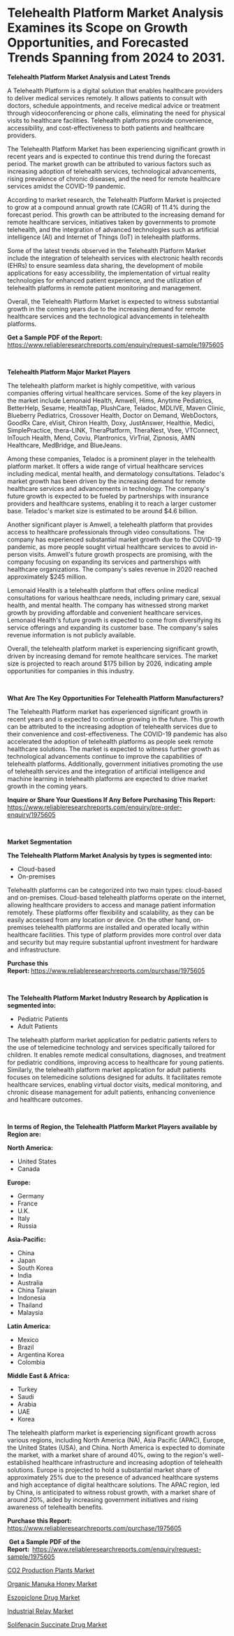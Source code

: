 <p><h1>Telehealth Platform Market Analysis Examines its Scope on Growth Opportunities, and Forecasted Trends Spanning from 2024 to 2031.</h1></p><p><strong>Telehealth Platform Market Analysis and Latest Trends</strong></p>
<p><p>A Telehealth Platform is a digital solution that enables healthcare providers to deliver medical services remotely. It allows patients to consult with doctors, schedule appointments, and receive medical advice or treatment through videoconferencing or phone calls, eliminating the need for physical visits to healthcare facilities. Telehealth platforms provide convenience, accessibility, and cost-effectiveness to both patients and healthcare providers.</p><p>The Telehealth Platform Market has been experiencing significant growth in recent years and is expected to continue this trend during the forecast period. The market growth can be attributed to various factors such as increasing adoption of telehealth services, technological advancements, rising prevalence of chronic diseases, and the need for remote healthcare services amidst the COVID-19 pandemic.</p><p>According to market research, the Telehealth Platform Market is projected to grow at a compound annual growth rate (CAGR) of 11.4% during the forecast period. This growth can be attributed to the increasing demand for remote healthcare services, initiatives taken by governments to promote telehealth, and the integration of advanced technologies such as artificial intelligence (AI) and Internet of Things (IoT) in telehealth platforms.</p><p>Some of the latest trends observed in the Telehealth Platform Market include the integration of telehealth services with electronic health records (EHRs) to ensure seamless data sharing, the development of mobile applications for easy accessibility, the implementation of virtual reality technologies for enhanced patient experience, and the utilization of telehealth platforms in remote patient monitoring and management.</p><p>Overall, the Telehealth Platform Market is expected to witness substantial growth in the coming years due to the increasing demand for remote healthcare services and the technological advancements in telehealth platforms.</p></p>
<p><strong>Get a Sample PDF of the Report:&nbsp;</strong> <a href="https://www.reliableresearchreports.com/enquiry/request-sample/1975605">https://www.reliableresearchreports.com/enquiry/request-sample/1975605</a></p>
<p>&nbsp;</p>
<p><strong>Telehealth Platform Major Market Players</strong></p>
<p><p>The telehealth platform market is highly competitive, with various companies offering virtual healthcare services. Some of the key players in the market include Lemonaid Health, Amwell, Hims, Anytime Pediatrics, BetterHelp, Sesame, HealthTap, PlushCare, Teladoc, MDLIVE, Maven Clinic, Blueberry Pediatrics, Crossover Health, Doctor on Demand, WebDoctors, GoodRx Care, eVisit, Chiron Health, Doxy, JustAnswer, Healthie, Medici, SimplePractice, thera-LINK, TheraPlatform, TheraNest, Vsee, VTConnect, InTouch Health, Mend, Coviu, Plantronics, VirTrial, Zipnosis, AMN Healthcare, MedBridge, and BlueJeans.</p><p>Among these companies, Teladoc is a prominent player in the telehealth platform market. It offers a wide range of virtual healthcare services including medical, mental health, and dermatology consultations. Teladoc's market growth has been driven by the increasing demand for remote healthcare services and advancements in technology. The company's future growth is expected to be fueled by partnerships with insurance providers and healthcare systems, enabling it to reach a larger customer base. Teladoc's market size is estimated to be around $4.6 billion.</p><p>Another significant player is Amwell, a telehealth platform that provides access to healthcare professionals through video consultations. The company has experienced substantial market growth due to the COVID-19 pandemic, as more people sought virtual healthcare services to avoid in-person visits. Amwell's future growth prospects are promising, with the company focusing on expanding its services and partnerships with healthcare organizations. The company's sales revenue in 2020 reached approximately $245 million.</p><p>Lemonaid Health is a telehealth platform that offers online medical consultations for various healthcare needs, including primary care, sexual health, and mental health. The company has witnessed strong market growth by providing affordable and convenient healthcare services. Lemonaid Health's future growth is expected to come from diversifying its service offerings and expanding its customer base. The company's sales revenue information is not publicly available.</p><p>Overall, the telehealth platform market is experiencing significant growth, driven by increasing demand for remote healthcare services. The market size is projected to reach around $175 billion by 2026, indicating ample opportunities for companies in this industry.</p></p>
<p>&nbsp;</p>
<p><strong>What Are The Key Opportunities For Telehealth Platform Manufacturers?</strong></p>
<p><p>The Telehealth Platform market has experienced significant growth in recent years and is expected to continue growing in the future. This growth can be attributed to the increasing adoption of telehealth services due to their convenience and cost-effectiveness. The COVID-19 pandemic has also accelerated the adoption of telehealth platforms as people seek remote healthcare solutions. The market is expected to witness further growth as technological advancements continue to improve the capabilities of telehealth platforms. Additionally, government initiatives promoting the use of telehealth services and the integration of artificial intelligence and machine learning in telehealth platforms are expected to drive market growth in the coming years.</p></p>
<p><strong>Inquire or Share Your Questions If Any Before Purchasing This Report:</strong> <a href="https://www.reliableresearchreports.com/enquiry/pre-order-enquiry/1975605">https://www.reliableresearchreports.com/enquiry/pre-order-enquiry/1975605</a></p>
<p>&nbsp;</p>
<p><strong>Market Segmentation</strong></p>
<p><strong>The Telehealth Platform Market Analysis by types is segmented into:</strong></p>
<p><ul><li>Cloud-based</li><li>On-premises</li></ul></p>
<p><p>Telehealth platforms can be categorized into two main types: cloud-based and on-premises. Cloud-based telehealth platforms operate on the internet, allowing healthcare providers to access and manage patient information remotely. These platforms offer flexibility and scalability, as they can be easily accessed from any location or device. On the other hand, on-premises telehealth platforms are installed and operated locally within healthcare facilities. This type of platform provides more control over data and security but may require substantial upfront investment for hardware and infrastructure.</p></p>
<p><strong>Purchase this Report:&nbsp;</strong><a href="https://www.reliableresearchreports.com/purchase/1975605">https://www.reliableresearchreports.com/purchase/1975605</a></p>
<p>&nbsp;</p>
<p><strong>The Telehealth Platform Market Industry Research by Application is segmented into:</strong></p>
<p><ul><li>Pediatric Patients</li><li>Adult Patients</li></ul></p>
<p><p>The telehealth platform market application for pediatric patients refers to the use of telemedicine technology and services specifically tailored for children. It enables remote medical consultations, diagnoses, and treatment for pediatric conditions, improving access to healthcare for young patients. Similarly, the telehealth platform market application for adult patients focuses on telemedicine solutions designed for adults. It facilitates remote healthcare services, enabling virtual doctor visits, medical monitoring, and chronic disease management for adult patients, enhancing convenience and healthcare outcomes.</p></p>
<p>&nbsp;</p>
<p><strong>In terms of Region, the Telehealth Platform Market Players available by Region are:</strong></p>
<p>
    <p> <strong> North America: </strong>
        <ul>
            <li>United States</li>
            <li>Canada</li>
        </ul>
        </p> 
    <p> <strong> Europe: </strong>
        <ul>
            <li>Germany</li>
            <li>France</li>
            <li>U.K.</li>
            <li>Italy</li>
            <li>Russia</li>
        </ul>
        </p> 
    <p> <strong> Asia-Pacific: </strong>
        <ul>
            <li>China</li>
            <li>Japan</li>
            <li>South Korea</li>
            <li>India</li>
            <li>Australia</li>
            <li>China Taiwan</li>
            <li>Indonesia</li>
            <li>Thailand</li>
            <li>Malaysia</li>
        </ul>
        </p> 
    <p> <strong> Latin America: </strong>
        <ul>
            <li>Mexico</li>
            <li>Brazil</li>
            <li>Argentina Korea</li>
            <li>Colombia</li>
        </ul>
        </p> 
    <p> <strong> Middle East & Africa: </strong>
        <ul>
            <li>Turkey</li>
            <li>Saudi</li>
            <li>Arabia</li>
            <li>UAE</li>
            <li>Korea</li>
        </ul>
    </p>
    </p>
<p><p>The telehealth platform market is experiencing significant growth across various regions, including North America (NA), Asia Pacific (APAC), Europe, the United States (USA), and China. North America is expected to dominate the market, with a market share of around 40%, owing to the region's well-established healthcare infrastructure and increasing adoption of telehealth solutions. Europe is projected to hold a substantial market share of approximately 25% due to the presence of advanced healthcare systems and high acceptance of digital healthcare solutions. The APAC region, led by China, is anticipated to witness robust growth, with a market share of around 20%, aided by increasing government initiatives and rising awareness of telehealth benefits.</p></p>
<p><strong>Purchase this Report: </strong><a href="https://www.reliableresearchreports.com/purchase/1975605">https://www.reliableresearchreports.com/purchase/1975605</a></p>
<p>&nbsp;<strong>Get a Sample PDF of the Report:&nbsp;&nbsp;</strong><a href="https://www.reliableresearchreports.com/enquiry/request-sample/1975605">https://www.reliableresearchreports.com/enquiry/request-sample/1975605</a></p>
<p><strong></strong></p>
<p><p><a href="https://medium.com/@mildredlawson1937/co2-production-plants-market-size-reveals-the-best-marketing-channels-in-global-industry-cf27b61dc792">CO2 Production Plants Market</a></p><p><a href="https://medium.com/@mildredlawson1937/organic-manuka-honey-market-exploring-market-share-market-trends-and-future-growth-ebd28455abe6">Organic Manuka Honey Market</a></p><p><a href="https://github.com/eeaveuhhh/Market-Research-Report-List-1/blob/main/eszopiclone-drug-market.md">Eszopiclone Drug Market</a></p><p><a href="https://medium.com/@mildredlawson1937/decoding-industrial-relay-market-metrics-market-share-trends-and-growth-patterns-9b3fae7e0df6">Industrial Relay Market</a></p><p><a href="https://github.com/derrinmiltonellis35gcl/Market-Research-Report-List-1/blob/main/solifenacin-succinate-drug-market.md">Solifenacin Succinate Drug Market</a></p></p>